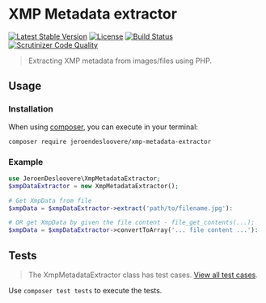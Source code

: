 # XMP Metadata extractor

[![Latest Stable Version](http://img.shields.io/packagist/v/jeroendesloovere/xmp-metadata-extractor.svg)](https://packagist.org/packages/jeroendesloovere/xmp-metadata-extractor)
[![License](http://img.shields.io/badge/license-MIT-lightgrey.svg)](https://github.com/jeroendesloovere/xmp-metadata-extractor/blob/master/LICENSE)
[![Build Status](https://travis-ci.org/jeroendesloovere/xmp-metadata-extractor.svg?branch=master)](https://travis-ci.org/jeroendesloovere/xmp-metadata-extractor)
[![Scrutinizer Code Quality](https://scrutinizer-ci.com/g/jeroendesloovere/xmp-metadata-extractor/badges/quality-score.png?b=master)](https://scrutinizer-ci.com/g/jeroendesloovere/xmp-metadata-extractor/?branch=master)

> Extracting XMP metadata from images/files using PHP.

## Usage

### Installation

When using [composer](https://getcomposer.org), you can execute in your terminal:

```
composer require jeroendesloovere/xmp-metadata-extractor
```

### Example

```php
use JeroenDesloovere\XmpMetadataExtractor;
$xmpDataExtractor = new XmpMetadataExtractor();

# Get XmpData from file
$xmpData = $xmpDataExtractor->extract('path/to/filename.jpg'):

# OR get XmpData by given the file content - file_get_contents(...);
$xmpData = $xmpDataExtractor->convertToArray('... file content ...'):
```

## Tests

> The XmpMetadataExtractor class has test cases. [View all test cases](tests/XmpMetadataExtractor/XmpMetadataExtractorTest.php).

Use `composer test tests` to execute the tests.